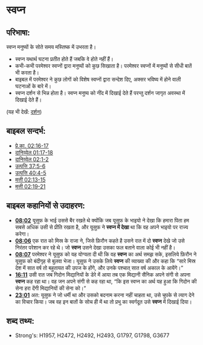 # स्वप्न #

## परिभाषा: ##

स्वप्न मनुष्यों के सोते समय मस्तिष्क में उभरता है।

* स्वप्न यथार्थ घटना प्रतीत होते हैं जबकि वे होते नहीं हैं।
* कभी-कभी परमेश्वर स्वप्नों द्वारा मनुष्यों को कुछ सिखाता है। परमेश्वर स्वप्नों में मनुष्यों से सीधी बातें भी करता है।
* बाइबल में परमेश्वर ने कुछ लोगों को विशेष स्वप्नों द्वारा सन्देश दिए,   अक्सर भविष्य में होने वाली घटनाओं के बारे में। 
* स्वप्न दर्शन से भिन्न होता है। स्वप्न मनुष्य को नींद में दिखाई देते हैं परन्तु दर्शन जागृत अवस्था में दिखाई देते हैं।

(यह भी देखें: [दर्शन](../other/vision.md))

## बाइबल सन्दर्भ: ##

* [प्रे.का. 02:16-17](rc://hi/tn/help/act/02/16)
* [दानिय्येल 01:17-18](rc://hi/tn/help/dan/01/17)
* [दानिय्येल 02:1-2](rc://hi/tn/help/dan/02/01)
* [उत्पत्ति 37:5-6](rc://hi/tn/help/gen/37/05)
* [उत्पत्ति 40:4-5](rc://hi/tn/help/gen/40/04)
* [मत्ती 02:13-15](rc://hi/tn/help/mat/02/13)
* [मत्ती 02:19-21](rc://hi/tn/help/mat/02/19)

## बाइबल कहानियों से उदाहरण: ##

* __[08:02](rc://hi/tn/help/obs/08/02)__ यूसुफ के भाई उससे बैर रखते थे क्योंकि जब यूसुफ के भाइयो ने देखा कि हमारा पिता हम सबसे अधिक उसी से प्रीति रखता है, और यूसुफ ने __स्वप्न में देखा__ था कि वह अपने भाइयो पर राज्य करेगा।
* __[08:06](rc://hi/tn/help/obs/08/06)__ एक रात को मिस्र के राजा ने, जिसे फ़िरौन कहते है उसने रात में दो __स्वप्न__ देखे जो उसे निरंतर परेशान कर रहे थे। जो __स्वप्न__ उसने देखा उसका फल बताने वाला कोई भी नहीं है।
* __[08:07](rc://hi/tn/help/obs/08/07)__ परमेश्वर ने यूसुफ को यह योग्यता दी थी कि वह __स्वप्न__ का अर्थ समझ सके, इसलिये फ़िरौन ने यूसुफ को बंदीगृह से बुलवा भेजा। यूसुफ ने उसके लिये __स्वप्न__ की व्याख्या की और कहा कि “सारे मिस्र देश में सात वर्ष तो बहुतायत की उपज के होंगे, और उनके पश्चात् सात वर्ष अकाल के आयेंगे।”
* __[16:11](rc://hi/tn/help/obs/16/11)__  उसी रात जब गिदोन मिद्यानियों के डेरे में आया तब एक मिद्यानी सैनिक अपने संगी से अपना __स्वप्न__ कह रहा था। वह जन अपने संगी से कह रहा था, “कि इस स्वप्न का अर्थ यह हुआ कि गिदोन की सेना हरा देंगी मिद्यानियों की सेना को।”
* __[23:01](rc://hi/tn/help/obs/23/01)__ अत: यूसुफ ने जो धर्मी था और उसको बदनाम करना नहीं चाहता था, उसे चुपके से त्याग देने का विचार किया। जब वह इन बातों के सोच ही में था तो प्रभु का स्वर्गदूत उसे __स्वप्न__ में दिखाई दिया।

## शब्द तथ्य: ##

* Strong's: H1957, H2472, H2492, H2493, G1797, G1798, G3677
